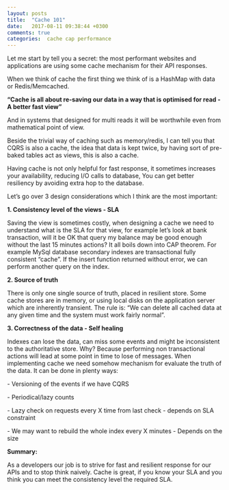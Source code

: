 ```yaml
---
layout: posts
title:  "Cache 101"
date:   2017-08-11 09:38:44 +0300
comments: true
categories:  cache cap performance
---
```


<p>
Let me start by tell you a secret: the most performant websites and applications are using some cache mechanism for their API responses. 
</p>
<p>
When we think of cache the first thing we think of is a HashMap with data or Redis/Memcached. 
</p>
<p><b>
“Cache is all about re-saving our data in a way that is optimised for read - A better fast view”
</b></p>

<p>
And in systems that designed for multi reads it will be worthwhile even from mathematical point of view. 
</p>
<p>
Beside the trivial way of caching such as memory/redis, I can tell you that CQRS is also a cache, the idea that data is kept twice, by having sort of pre-baked tables act as views, this is also a cache. 
</p>
<p>
Having cache is not only helpful for fast response, it sometimes increases your availability, reducing I/O calls to database, You can get better resiliency by avoiding extra hop to the database. 
</p>
<p>
Let’s go over 3 design considerations which I think are the most important:
</p>
<p><b>1. Consistency level of the views - SLA</b></p>
<p>
Saving the view is sometimes costly, when designing a cache we need to understand what is the SLA for that view, for example let’s look at bank transaction, will it be OK that query my balance may be good enough without the last 15 minutes actions? It all boils down into CAP theorem. 
For example MySql database secondary indexes are transactional fully consistent “cache”. If the insert function returned without error, we can perform another query on the index. 
</p>

<p><b>2. Source of truth</b></p>
<p>There is only one single source of truth, placed in resilient store. Some cache stores are in memory, or using local disks on the application server which are inherently transient. The rule is: “We can delete all cached data at any given time and the system must work fairly normal”. 
</p>
<p><b>3. Correctness of the data - Self healing </p></b>
<p>Indexes can lose the data, can miss some events and might be inconsistent to the authoritative store. Why? Because performing non transactional actions will lead at some point in time to lose of messages. When implementing cache we need somehow mechanism for evaluate the truth of the data. It can be done in plenty ways:
</p>
<p>- Versioning of the events if we have CQRS </p>
<p>- Periodical/lazy counts </p>
<p>- Lazy check on requests every X time from last check - depends on SLA constraint </p>
<p>- We may want to rebuild the whole index every X minutes - Depends on the size </p>

<p><b>Summary:</p></b>
<p>As a developers our job is to strive for fast and resilient response for our APIs and to stop think naively. Cache is great, if you know your SLA and you think you can meet the consistency level the required SLA.</p>

